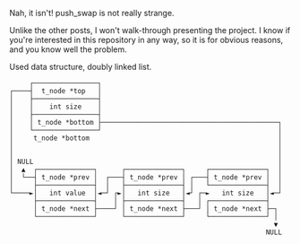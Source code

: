 Nah, it isn't! push_swap is not really strange.

Unlike the other posts, I won't walk-through presenting
the project. I know if you're interested in this repository
in any way, so it is for obvious reasons, and you know well
the problem.

Used data structure, doubly linked list.

```
     ┌────────────────┐
┌────┤  t_node *top   │
│    ├────────────────┤
│    │    int size    │
│    ├────────────────┤
│    │ t_node *bottom ├────────────────────────────────────────────┐
│    └────────────────┘                                            │
│     t_node *bottom                                               │
│                                                                  │
│                                                                  │
│ NULL                                                             │
│  ▲  ┌──────────────┐      ┌──────────────┐     ┌──────────────┐  │
│  └──┤ t_node *prev │  ┌───┤ t_node *prev │ ┌───┤ t_node *prev │  │
│     ├──────────────┤  │   ├──────────────┤ │   └──────────────┤  │
└────►│   int value  │◄─┘ ┌►│   int size   │◄┘ ┌─►   int size   │◄─┘
      ├──────────────┤    │ ├──────────────┤   │ ┌──────────────┤
      │ t_node *next ├────┘ │ t_node *next ├───┘ │ t_node *next ├─┐
      └──────────────┘      └──────────────┘     └──────────────┘ │
                                                                  ▼
                                                                NULL
```                                                       


